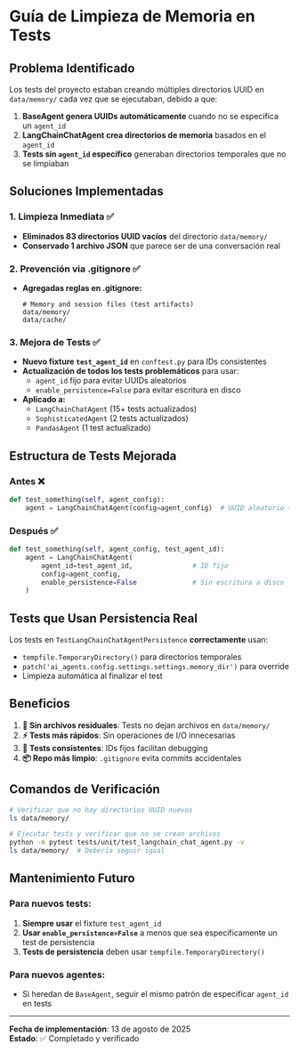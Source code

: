 # Guía de Limpieza de Memoria en Tests

## Problema Identificado

Los tests del proyecto estaban creando múltiples directorios UUID en `data/memory/` cada vez que se ejecutaban, debido a que:

1. **BaseAgent genera UUIDs automáticamente** cuando no se especifica un `agent_id`
2. **LangChainChatAgent crea directorios de memoria** basados en el `agent_id` 
3. **Tests sin `agent_id` específico** generaban directorios temporales que no se limpiaban

## Soluciones Implementadas

### 1. Limpieza Inmediata ✅
- **Eliminados 83 directorios UUID vacíos** del directorio `data/memory/`
- **Conservado 1 archivo JSON** que parece ser de una conversación real

### 2. Prevención via .gitignore ✅
- **Agregadas reglas en .gitignore:**
  ```gitignore
  # Memory and session files (test artifacts)
  data/memory/
  data/cache/
  ```

### 3. Mejora de Tests ✅
- **Nuevo fixture `test_agent_id`** en `conftest.py` para IDs consistentes
- **Actualización de todos los tests problemáticos** para usar:
  - `agent_id` fijo para evitar UUIDs aleatorios
  - `enable_persistence=False` para evitar escritura en disco
- **Aplicado a:**
  - `LangChainChatAgent` (15+ tests actualizados)
  - `SophisticatedAgent` (2 tests actualizados)
  - `PandasAgent` (1 test actualizado)

## Estructura de Tests Mejorada

### Antes ❌
```python
def test_something(self, agent_config):
    agent = LangChainChatAgent(config=agent_config)  # UUID aleatorio + persistencia
```

### Después ✅
```python
def test_something(self, agent_config, test_agent_id):
    agent = LangChainChatAgent(
        agent_id=test_agent_id,               # ID fijo
        config=agent_config,
        enable_persistence=False              # Sin escritura a disco
    )
```

## Tests que Usan Persistencia Real

Los tests en `TestLangChainChatAgentPersistence` **correctamente** usan:
- `tempfile.TemporaryDirectory()` para directorios temporales
- `patch('ai_agents.config.settings.settings.memory_dir')` para override
- Limpieza automática al finalizar el test

## Beneficios

1. **📁 Sin archivos residuales**: Tests no dejan archivos en `data/memory/`
2. **⚡ Tests más rápidos**: Sin operaciones de I/O innecesarias
3. **🔄 Tests consistentes**: IDs fijos facilitan debugging
4. **📦 Repo más limpio**: `.gitignore` evita commits accidentales

## Comandos de Verificación

```bash
# Verificar que no hay directorios UUID nuevos
ls data/memory/

# Ejecutar tests y verificar que no se crean archivos
python -m pytest tests/unit/test_langchain_chat_agent.py -v
ls data/memory/  # Debería seguir igual
```

## Mantenimiento Futuro

### Para nuevos tests:
1. **Siempre usar** el fixture `test_agent_id` 
2. **Usar `enable_persistence=False`** a menos que sea específicamente un test de persistencia
3. **Tests de persistencia** deben usar `tempfile.TemporaryDirectory()`

### Para nuevos agentes:
- Si heredan de `BaseAgent`, seguir el mismo patrón de especificar `agent_id` en tests

---

**Fecha de implementación**: 13 de agosto de 2025  
**Estado**: ✅ Completado y verificado
